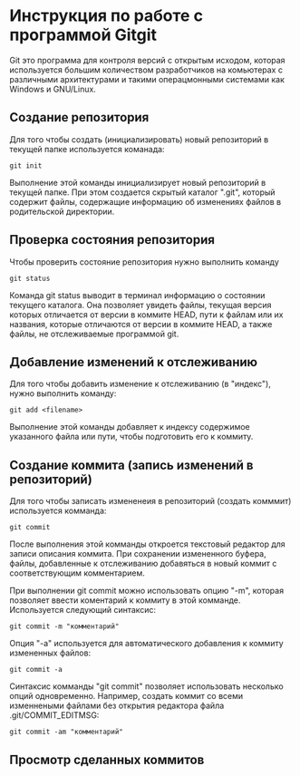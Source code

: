 # Инструкция по работе с программой Gitgit

Git это программа для контроля версий с открытым исходом, которая используется большим количеством разработчиков на комьютерах с различными архитектурами и такими операцмонными системами как Windows и GNU/Linux.

## Создание репозитория

Для того чтобы создать (инициализировать) новый репозиторий в текущей папке используется команада:

    git init

Выполнение этой команды инициализирует новый репозиторий в текущей папке. При этом создается скрытый каталог ".git", который содержит файлы, содержащие информацию об изменениях файлов в родительской директории.

## Проверка состояния репозитория

Чтобы проверить состояние репозитория нужно выполнить команду

    git status

Команда git status выводит в терминал информацию о состоянии текущего каталога. Она позволяет увидеть файлы, текущая версия которых отличается от версии в коммите HEAD, пути к файлам или их названия, которые отличаются от версии в коммите HEAD, а также файлы, не отслеживаемые программой git.

## Добавление изменений к отслеживанию

Для того чтобы добавить изменение к отслеживанию (в "индекс"), нужно выполнить команду:

    git add <filename>

Выполнение этой команды добавляет к индексу содержимое указанного файла или пути, чтобы подготовить его к коммиту. 

## Создание коммита (запись изменений в репозиторий)

Для того чтобы записать измененеия в репозиторий (создать комммит) используется комманда:

    git commit

После выполнения этой комманды откроется текстовый редактор для записи описания коммита. При сохранении измененного буфера, файлы, добавленные к отслеживанию добавяться в новый коммит с соответствующим комментарием.

При выполнении git commit можно использовать опцию "-m", которая позволяет ввести коментарий к коммиту в этой комманде. Используется следующий синтаксис:

    git commit -m "комментарий"

Опция "-a" используется для автоматического добавления к коммиту измененных файлов:

    git commit -a

Синтаксис комманды "git commit" позволяет использовать несколько опций одновременно. Например, создать коммит со всеми изменнеными файлами без открытия редактора файла .git/COMMIT_EDITMSG:

    git commit -am "комментарий"

## Просмотр сделанных коммитов